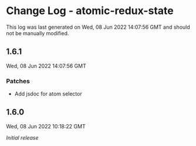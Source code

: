 # Change Log - atomic-redux-state

This log was last generated on Wed, 08 Jun 2022 14:07:56 GMT and should not be manually modified.

## 1.6.1
Wed, 08 Jun 2022 14:07:56 GMT

### Patches

- Add jsdoc for atom selector

## 1.6.0
Wed, 08 Jun 2022 10:18:22 GMT

_Initial release_

